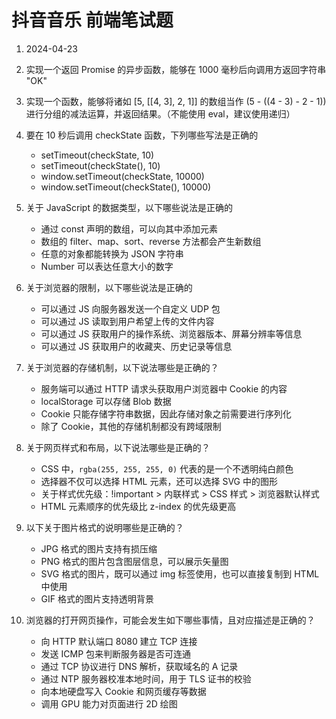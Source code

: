 # 抖音音乐 前端笔试题

1. 2024-04-23

2. 实现一个返回 Promise 的异步函数，能够在 1000 毫秒后向调用方返回字符串 "OK"

3. 实现一个函数，能够将诸如 [5, [[4, 3], 2, 1]] 的数组当作 (5 - ((4 - 3) - 2 - 1)) 进行分组的减法运算，并返回结果。（不能使用 eval，建议使用递归）

4. 要在 10 秒后调用 checkState 函数，下列哪些写法是正确的

    - setTimeout(checkState, 10)
    - setTimeout(checkState(), 10)
    - window.setTimeout(checkState, 10000)
    - window.setTimeout(checkState(), 10000)

5. 关于 JavaScript 的数据类型，以下哪些说法是正确的
    - 通过 const 声明的数组，可以向其中添加元素
    - 数组的 filter、map、sort、reverse 方法都会产生新数组
    - 任意的对象都能转换为 JSON 字符串
    - Number 可以表达任意大小的数字

6. 关于浏览器的限制，以下哪些说法是正确的
    - 可以通过 JS 向服务器发送一个自定义 UDP 包
    - 可以通过 JS 读取到用户希望上传的文件内容
    - 可以通过 JS 获取用户的操作系统、浏览器版本、屏幕分辨率等信息
    - 可以通过 JS 获取用户的收藏夹、历史记录等信息

7. 关于浏览器的存储机制，以下说法哪些是正确的？
    - 服务端可以通过 HTTP 请求头获取用户浏览器中 Cookie 的内容
    - localStorage 可以存储 Blob 数据
    - Cookie 只能存储字符串数据，因此存储对象之前需要进行序列化
    - 除了 Cookie，其他的存储机制都没有跨域限制

8. 关于网页样式和布局，以下说法哪些是正确的？
    - CSS 中，`rgba(255, 255, 255, 0)` 代表的是一个不透明纯白颜色
    - 选择器不仅可以选择 HTML 元素，还可以选择 SVG 中的图形
    - 关于样式优先级：!important > 内联样式 > CSS 样式 > 浏览器默认样式
    - HTML 元素顺序的优先级比 z-index 的优先级更高

9. 以下关于图片格式的说明哪些是正确的？
    - JPG 格式的图片支持有损压缩
    - PNG 格式的图片包含图层信息，可以展示矢量图
    - SVG 格式的图片，既可以通过 img 标签使用，也可以直接复制到 HTML 中使用
    - GIF 格式的图片支持透明背景

10. 浏览器的打开网页操作，可能会发生如下哪些事情，且对应描述是正确的？
    - 向 HTTP 默认端口 8080 建立 TCP 连接
    - 发送 ICMP 包来判断服务器是否可连通
    - 通过 TCP 协议进行 DNS 解析，获取域名的 A 记录
    - 通过 NTP 服务器校准本地时间，用于 TLS 证书的校验
    - 向本地硬盘写入 Cookie 和网页缓存等数据
    - 调用 GPU 能力对页面进行 2D 绘图
